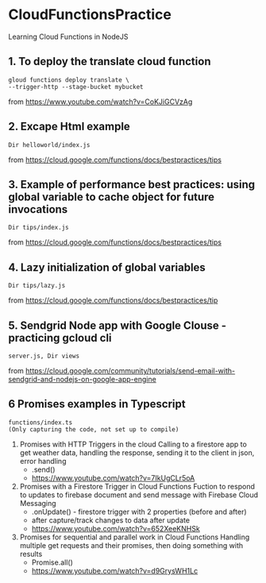 # CloudFunctionsPractice
Learning Cloud Functions in NodeJS

## 1. To deploy the translate cloud function
    gloud functions deploy translate \
    --trigger-http --stage-bucket mybucket

from https://www.youtube.com/watch?v=CoKJiGCVzAg

## 2. Excape Html example 
    Dir helloworld/index.js
from https://cloud.google.com/functions/docs/bestpractices/tips

## 3. Example of performance best practices: using global variable to cache object for future invocations
    Dir tips/index.js
from https://cloud.google.com/functions/docs/bestpractices/tips

## 4. Lazy initialization of global variables
    Dir tips/lazy.js
from https://cloud.google.com/functions/docs/bestpractices/tip

## 5. Sendgrid Node app with Google Clouse - practicing gcloud cli
    server.js, Dir views
from https://cloud.google.com/community/tutorials/send-email-with-sendgrid-and-nodejs-on-google-app-engine

## 6 Promises examples in Typescript
    functions/index.ts
    (Only capturing the code, not set up to compile)
1.  Promises with HTTP Triggers in the cloud
    Calling to a firestore app to get weather data, handling the response, sending it to the client in json, error handling
    * .send()
    * https://www.youtube.com/watch?v=7IkUgCLr5oA
2. Promises with a Firestore Trigger in Cloud Functions
    Fuction to respond to updates to firebase document and send message with Firebase Cloud Messaging
    * .onUpdate() - firestore trigger with 2 properties (before and after)
    * after capture/track changes to data after update
    * https://www.youtube.com/watch?v=652XeeKNHSk
3.  Promises for sequential and parallel work in Cloud Functions
    Handling multiple get requests and their promises, then doing something with results
    * Promise.all()
    * https://www.youtube.com/watch?v=d9GrysWH1Lc